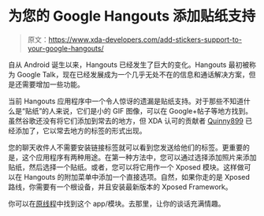 # 为您的 Google Hangouts 添加贴纸支持

> 原文：<https://www.xda-developers.com/add-stickers-support-to-your-google-hangouts/>

自从 Android 诞生以来，Hangouts 已经发生了巨大的变化。Hangouts 最初被称为 Google Talk，现在已经发展成为一个几乎无处不在的信息和通话解决方案，但是还需要增加一些功能。

当前 Hangouts 应用程序中一个令人惊讶的遗漏是贴纸支持。对于那些不知道什么是“贴纸”的人来说，它们是小的 GIF 图像，可以在 Google+帖子等地方找到。虽然谷歌还没有将它们添加到常去的地方，但 XDA 认可的贡献者 [Quinny899](http://forum.xda-developers.com/member.php?u=3563640) 已经添加了，它以常去地方的标签的形式出现。

您的聊天收件人不需要安装链接标签就可以看到您发送给他们的标签。更重要的是，这个应用程序有两种用途。在第一种方法中，您可以通过选择添加照片来添加贴纸，然后选择一个贴纸。或者，您可以将它用作一个 Xposed 模块。这样做可以在 Hangouts 的附加菜单中添加一个直接选项。自然，如果你走的是 Xposed 路线，你需要有一个根设备，并且安装最新版本的 Xposed Framework。

你可以在[原线程](http://forum.xda-developers.com/showthread.php?t=2751249)中找到这个 app/模块。去那里，让你的谈话充满情趣。